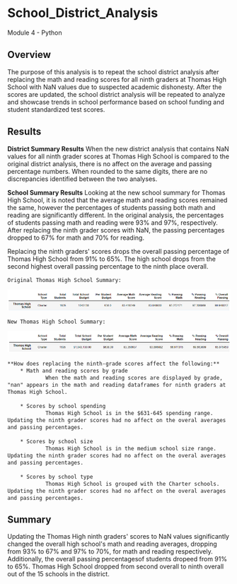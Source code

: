 # School_District_Analysis
Module 4 - Python
## Overview
The purpose of this analysis is to repeat the school district analysis after replacing the math and reading scores for all ninth graders at Thomas High School with NaN values due to suspected academic dishonesty. After the scores are updated, the school district analysis will be repeated to analyze and showcase trends in school performance based on school funding and student standardized test scores. 

## Results

**District Summary Results**
When the new district analysis that contains NaN values for all ninth grader scores at Thomas High School is compared to the original district analysis, there is no affect on the average and passing percentage numbers. When rounded to the same digits, there are no discrepancies identified between the two analyses. 


**School Summary Results**
Looking at the new school summary for Thomas High School, it is noted that the average math and reading scores remained the same, however the percentages of students passing both math and reading are significantly different. In the original analysis, the percentages of students passing math and reading were 93% and 97%, respectively. After replacing the ninth grader scores with NaN, the passing percentages dropped to 67% for math and 70% for reading. 

Replacing the ninth graders' scores drops the overall passing percentage of Thomas High School from 91% to 65%. The high school drops from the second highest overall passing percentage to the ninth place overall.
    
    Original Thomas High School Summary:
![This is an image](https://github.com/lucymccanna/School_District_Analysis/blob/main/Resources/original_school_summary_ThomasHigh.png)
   
    New Thomas High School Summary: 
![This is an image](https://github.com/lucymccanna/School_District_Analysis/blob/main/Resources/new_school_summary_ThomasHigh.png)


   
    **How does replacing the ninth-grade scores affect the following:**
        * Math and reading scores by grade
                When the math and reading scores are displayed by grade, "nan" appears in the math and reading dataframes for ninth graders at Thomas High School.
                
        * Scores by school spending
                Thomas High School is in the $631-645 spending range. Updating the ninth grader scores had no affect on the overal averages and passing percentages.
                
        * Scores by school size
                Thomas High School is in the medium school size range. Updating the ninth grader scores had no affect on the overal averages and passing percentages.
                
        * Scores by school type
                Thomas High School is grouped with the Charter schools. Updating the ninth grader scores had no affect on the overal averages and passing percentages.
                
## Summary

Updating the Thomas High ninth graders' scores to NaN values significantly changed the overall high school's math and reading averages, dropping from 93% to 67% and 97% to 70%, for math and reading respectively. Additionally, the overall passing percentagesof students dropeed from 91% to 65%. Thomas High School dropped from second overall to ninth overall out of the 15 schools in the district. 
